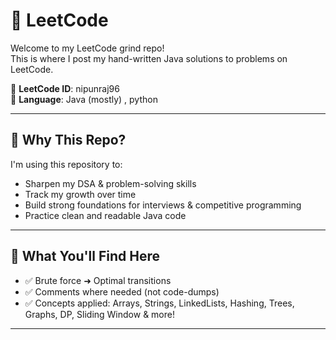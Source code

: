 # 🚀 LeetCode 

Welcome to my LeetCode grind repo!  
This is where I post my hand-written Java solutions to problems on LeetCode.

📍 **LeetCode ID**: nipunraj96   
📍 **Language**: Java (mostly) , python

---

## 🎯 Why This Repo?

I'm using this repository to:
- Sharpen my DSA & problem-solving skills
- Track my growth over time
- Build strong foundations for interviews & competitive programming
- Practice clean and readable Java code

---

## 🧠 What You'll Find Here

- ✅ Brute force ➜ Optimal transitions
- ✅ Comments where needed (not code-dumps)
- ✅ Concepts applied: Arrays, Strings, LinkedLists, Hashing, Trees, Graphs, DP, Sliding Window & more!

---

